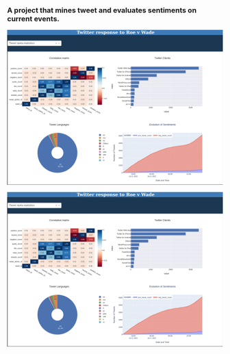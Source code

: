 ### A project that mines tweet and evaluates sentiments on current events.

![Dash screenshot - Page 1](assets/images/twitter-portfolio-ss01.png)

![Dash screenshot - Page 2](assets/images/twitter-portfolio-ss01.png)
